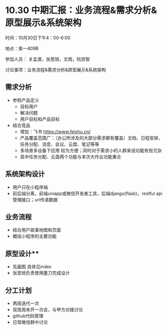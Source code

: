 # 10.30 中期汇报：业务流程&需求分析&原型展示&系统架构

时间：10月30日下午4：00-6:00

地点：紫一409B

参加人员： 关孟潇，张思旭，文雨，阮崇智

讨论事项：业务流程&需求分析&原型展示&系统架构

## 需求分析

+ 参照产品定义
  + 目标用户
  + 解决问题
  + 用户目标和产品目标
+ 结合竞品
  + 增加：飞书 https://www.feishu.cn/
  + 产品覆盖范围广：（办公所涉及的大部分需求都有覆盖）文档、日程安排、任务分配、消息、会议、云盘、笔记等等
  + 多场景多设备下应用 较为方便；同时对于需求小的人群来说功能有些冗杂
  + 其中任务分配、云盘两个功能与本次大作业功能重合

## 系统架构设计

+ 用户只在小程序端
+ 前后端分离，前端uniapp或微信开发者工具，后端django(flask)，restful api管理接口；url传递数据

## 业务流程

+ 结合用户故事地图和页面
+ 概括小程序的主要功能

## 原型设计**

+ 先画图 具体见index
+ 张思旭负责使用墨刀完成设计

## 分工计划

+ 两周迭代一次
+ 双周周末开一次会，与甲方对接讨论
+ github代码管理
+ 日常微信群中讨论

